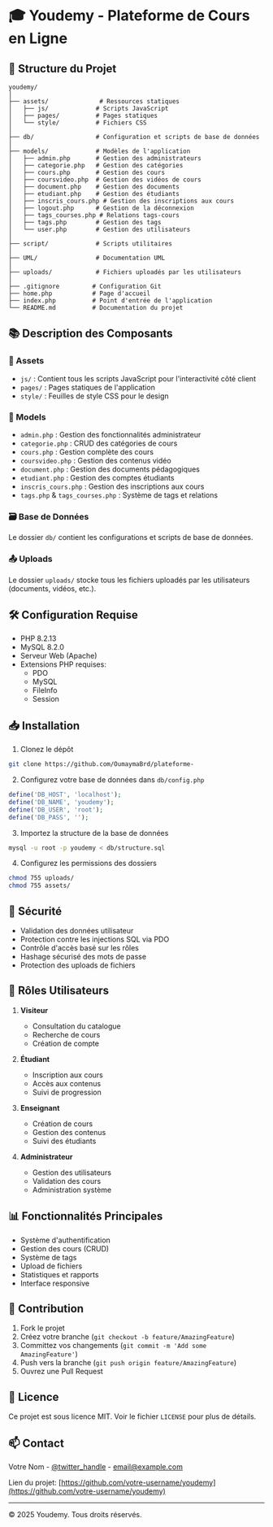 # 🎓 Youdemy - Plateforme de Cours en Ligne

## 📁 Structure du Projet

```
youdemy/
│
├── assets/              # Ressources statiques
│   ├── js/             # Scripts JavaScript
│   ├── pages/          # Pages statiques
│   └── style/          # Fichiers CSS
│
├── db/                 # Configuration et scripts de base de données
│
├── models/             # Modèles de l'application
│   ├── admin.php       # Gestion des administrateurs
│   ├── categorie.php   # Gestion des catégories
│   ├── cours.php       # Gestion des cours
│   ├── coursvideo.php  # Gestion des vidéos de cours
│   ├── document.php    # Gestion des documents
│   ├── etudiant.php    # Gestion des étudiants
│   ├── inscris_cours.php # Gestion des inscriptions aux cours
│   ├── logout.php      # Gestion de la déconnexion
│   ├── tags_courses.php # Relations tags-cours
│   ├── tags.php        # Gestion des tags
│   └── user.php        # Gestion des utilisateurs
│
├── script/             # Scripts utilitaires
│
├── UML/                # Documentation UML
│
├── uploads/            # Fichiers uploadés par les utilisateurs
│
├── .gitignore         # Configuration Git
├── home.php           # Page d'accueil
├── index.php          # Point d'entrée de l'application
└── README.md          # Documentation du projet
```

## 📚 Description des Composants

### 📂 Assets
- `js/` : Contient tous les scripts JavaScript pour l'interactivité côté client
- `pages/` : Pages statiques de l'application
- `style/` : Feuilles de style CSS pour le design

### 💾 Models
- `admin.php` : Gestion des fonctionnalités administrateur
- `categorie.php` : CRUD des catégories de cours
- `cours.php` : Gestion complète des cours
- `coursvideo.php` : Gestion des contenus vidéo
- `document.php` : Gestion des documents pédagogiques
- `etudiant.php` : Gestion des comptes étudiants
- `inscris_cours.php` : Gestion des inscriptions aux cours
- `tags.php` & `tags_courses.php` : Système de tags et relations

### 🗃️ Base de Données
Le dossier `db/` contient les configurations et scripts de base de données.

### 📤 Uploads
Le dossier `uploads/` stocke tous les fichiers uploadés par les utilisateurs (documents, vidéos, etc.).

## 🛠️ Configuration Requise

- PHP 8.2.13
- MySQL 8.2.0
- Serveur Web (Apache)
- Extensions PHP requises:
  - PDO
  - MySQL
  - FileInfo
  - Session

## 📥 Installation

1. Clonez le dépôt
```bash
git clone https://github.com/OumaymaBrd/plateforme-
```

2. Configurez votre base de données dans `db/config.php`
```php
define('DB_HOST', 'localhost');
define('DB_NAME', 'youdemy');
define('DB_USER', 'root');
define('DB_PASS', '');
```

3. Importez la structure de la base de données
```bash
mysql -u root -p youdemy < db/structure.sql
```

4. Configurez les permissions des dossiers
```bash
chmod 755 uploads/
chmod 755 assets/
```

## 🔐 Sécurité

- Validation des données utilisateur
- Protection contre les injections SQL via PDO
- Contrôle d'accès basé sur les rôles
- Hashage sécurisé des mots de passe
- Protection des uploads de fichiers

## 👥 Rôles Utilisateurs

1. **Visiteur**
   - Consultation du catalogue
   - Recherche de cours
   - Création de compte

2. **Étudiant**
   - Inscription aux cours
   - Accès aux contenus
   - Suivi de progression

3. **Enseignant**
   - Création de cours
   - Gestion des contenus
   - Suivi des étudiants

4. **Administrateur**
   - Gestion des utilisateurs
   - Validation des cours
   - Administration système

## 📊 Fonctionnalités Principales

- Système d'authentification
- Gestion des cours (CRUD)
- Système de tags
- Upload de fichiers
- Statistiques et rapports
- Interface responsive

## 🤝 Contribution

1. Fork le projet
2. Créez votre branche (`git checkout -b feature/AmazingFeature`)
3. Committez vos changements (`git commit -m 'Add some AmazingFeature'`)
4. Push vers la branche (`git push origin feature/AmazingFeature`)
5. Ouvrez une Pull Request

## 📝 Licence

Ce projet est sous licence MIT. Voir le fichier `LICENSE` pour plus de détails.

## 📫 Contact

Votre Nom - [@twitter_handle](https://twitter.com/twitter_handle) - email@example.com

Lien du projet: [https://github.com/votre-username/youdemy](https://github.com/votre-username/youdemy)

---

© 2025 Youdemy. Tous droits réservés.